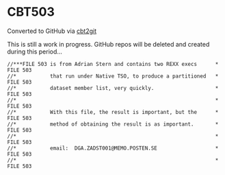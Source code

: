 # CBT503
Converted to GitHub via [cbt2git](https://github.com/wizardofzos/cbt2git)

This is still a work in progress. GitHub repos will be deleted and created during this period...

```
//***FILE 503 is from Adrian Stern and contains two REXX execs      *   FILE 503
//*           that run under Native TSO, to produce a partitioned   *   FILE 503
//*           dataset member list, very quickly.                    *   FILE 503
//*                                                                 *   FILE 503
//*           With this file, the result is important, but the      *   FILE 503
//*           method of obtaining the result is as important.       *   FILE 503
//*                                                                 *   FILE 503
//*           email:  DGA.ZADST001@MEMO.POSTEN.SE                   *   FILE 503
//*                                                                 *   FILE 503
```
